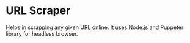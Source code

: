 # URL Scraper
Helps in scrapping any given URL online.
It uses Node.js and Puppeter library for headless browser.

